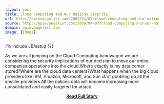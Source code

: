 ```yaml
---
layout: post
title: Cloud Computing and Our Nations Security
url: http://apievangelist.com/2009/04/07/cloud-computing-and-our-nations-security/
source: http://apievangelist.com/2009/04/07/cloud-computing-and-our-nations-security/
domain: apievangelist.com
image: [Image]
---
```

{% include JB/setup %}<p>As we are all jumping on the Cloud Computing bandwagon we are considering the security implications of our decision to move our entire companies operations into the cloud.Where exactly is my data center stored?Where are the cloud data centers?What happens when the big cloud providers like IBM, Amazon, Microsoft, and Sun start gobbling up all the smaller providers.All the nations data will become increasing more consolidated and easily targeted for attack.</p>
<center><p><a href="http://apievangelist.com/2009/04/07/cloud-computing-and-our-nations-security/" style='padding:25px; font-sze:18px; font-weight: bold;'>Read Full Story</a></p></center>
